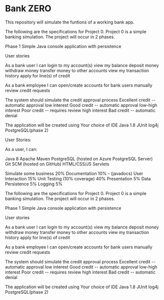 # Bank ZERO

This repository will simulate the funtions of a working bank app.

The following are the specifications for Project 0.
Project 0 is a simple banking simulation. The project will occur in 2 phases.

Phase 1
Simple Java console application with persistence

User stories

As a bank user I can
    login to my account(s)
    view my balance
    deposit money
    withdraw money
    transfer money to other accounts
    view my transaction history
    apply for line(s) of credit

As a bank employee I can
    open/create accounts for bank users
    manually review credit requests

The system should simulate the credit approval process
    Excellent credit -- automatic approval low interest
    Good credit -- automatic approval low-high interest
    Poor credit -- requires review high interest
    Bad credit -- automatic denial

The application will be created using
    Your choice of IDE
    Java 1.8
    JUnit
    log4j
    PostgreSQL(phase 2)

User Stories:

As a user, I can:

Java 8
Apache Maven
PostgreSQL (hosted on Azure PostgreSQL Server)
Git SCM (hosted on GitHub)
HTML/CSS/JS
Servlets

Simulate some business 20%
Documentation 10% - (javadocs)
User Interaction 15%
Unit Testing (10% coverage) 40%
Presentation 5%
Data Persistence 5%
Logging 5%

The following are the specifications for Project 0.
Project 0 is a simple banking simulation. The project will occur in 2 phases.

Phase 1
Simple Java console application with persistence

User stories

As a bank user I can
    login to my account(s)
    view my balance
    deposit money
    withdraw money
    transfer money to other accounts
    view my transaction history
    apply for line(s) of credit

As a bank employee I can
    open/create accounts for bank users
    manually review credit requests

The system should simulate the credit approval process
    Excellent credit -- automatic approval low interest
    Good credit -- automatic approval low-high interest
    Poor credit -- requires review high interest
    Bad credit -- automatic denial

The application will be created using
    Your choice of IDE
    Java 1.8
    JUnit
    log4j
    PostgreSQL(phase 2)
